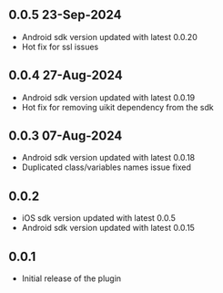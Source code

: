 ## 0.0.5 23-Sep-2024

* Android sdk version updated with latest 0.0.20
* Hot fix for ssl issues

## 0.0.4 27-Aug-2024

* Android sdk version updated with latest 0.0.19
* Hot fix for removing uikit dependency from the sdk

## 0.0.3 07-Aug-2024

* Android sdk version updated with latest 0.0.18
* Duplicated class/variables names issue fixed

## 0.0.2

* iOS sdk version updated with latest 0.0.5
* Android sdk version updated with latest 0.0.15

## 0.0.1

* Initial release of the plugin

